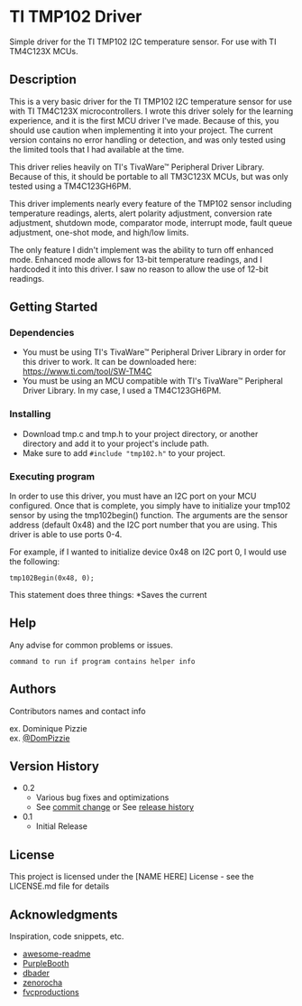 # TI TMP102 Driver

Simple driver for the TI TMP102 I2C temperature sensor. For use with TI TM4C123X MCUs.

## Description

This is a very basic driver for the TI TMP102 I2C temperature sensor for use with TI TM4C123X microcontrollers. I wrote this driver solely for the learning experience, and
it is the first MCU driver I've made. Because of this, you should use caution when implementing it into your project. The current version contains no error handling or
detection, and was only tested using the limited tools that I had available at the time.

This driver relies heavily on TI's TivaWare™ Peripheral Driver Library. Because of this, it should be portable to all TM3C123X MCUs, but was only tested using a TM4C123GH6PM.

This driver implements nearly every feature of the TMP102 sensor including temperature readings, alerts, alert polarity adjustment, conversion rate adjustment, shutdown mode,
comparator mode, interrupt mode, fault queue adjustment, one-shot mode, and high/low limits. 

The only feature I didn't implement was the ability to turn off enhanced mode. Enhanced mode allows for 13-bit temperature readings, and I hardcoded it into this driver. I
saw no reason to allow the use of 12-bit readings.

## Getting Started

### Dependencies

* You must be using TI's TivaWare™ Peripheral Driver Library in order for this driver to work. It can be downloaded here: https://www.ti.com/tool/SW-TM4C
* You must be using an MCU compatible with TI's TivaWare™ Peripheral Driver Library. In my case, I used a TM4C123GH6PM.

### Installing

* Download tmp.c and tmp.h to your project directory, or another directory and add it to your project's include path.
* Make sure to add ```#include "tmp102.h"``` to your project.

### Executing program

In order to use this driver, you must have an I2C port on your MCU configured. Once that is complete, you simply have to initialize your tmp102 sensor by using the
tmp102begin() function. The arguments are the sensor address (default 0x48) and the I2C port number that you are using. This driver is able to use ports 0-4.

For example, if I wanted to initialize device 0x48 on I2C port 0, I would use the following:

```
tmp102Begin(0x48, 0);
```
This statement does three things:
*Saves the current

## Help

Any advise for common problems or issues.
```
command to run if program contains helper info
```

## Authors

Contributors names and contact info

ex. Dominique Pizzie  
ex. [@DomPizzie](https://twitter.com/dompizzie)

## Version History

* 0.2
    * Various bug fixes and optimizations
    * See [commit change]() or See [release history]()
* 0.1
    * Initial Release

## License

This project is licensed under the [NAME HERE] License - see the LICENSE.md file for details

## Acknowledgments

Inspiration, code snippets, etc.
* [awesome-readme](https://github.com/matiassingers/awesome-readme)
* [PurpleBooth](https://gist.github.com/PurpleBooth/109311bb0361f32d87a2)
* [dbader](https://github.com/dbader/readme-template)
* [zenorocha](https://gist.github.com/zenorocha/4526327)
* [fvcproductions](https://gist.github.com/fvcproductions/1bfc2d4aecb01a834b46)
